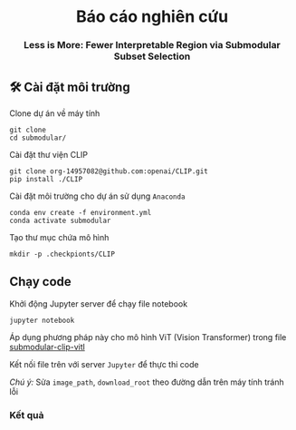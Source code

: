 <h1 align="center">Báo cáo nghiên cứu</h1>
<h3 align="center">Less is More: Fewer Interpretable Region via Submodular Subset Selection</h3>

## 🛠️ Cài đặt môi trường
Clone dự án về máy tính

```Terminal
git clone 
cd submodular/
```
Cài đặt thư viện CLIP
```
git clone org-14957082@github.com:openai/CLIP.git
pip install ./CLIP

```
Cài đặt môi trường cho dự án sử dụng `Anaconda`

```Terminal
conda env create -f environment.yml
conda activate submodular
```
Tạo thư mục chứa mô hình
```
mkdir -p .checkpionts/CLIP
```

## Chạy code
Khởi động Jupyter server để chạy file notebook
```
jupyter notebook
```
Áp dụng phương pháp này cho mô hình ViT (Vision Transformer) trong file [submodular-clip-vitl](visual/submodular-clip-vitl.ipynb)

Kết nối file trên với server `Jupyter` để thực thi code

*Chú ý:* Sửa `image_path`, `download_root` theo đường dẫn trên máy tính tránh lỗi

### Kết quả
